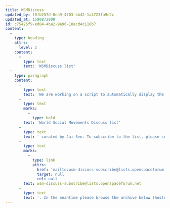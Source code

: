 ```yaml
---
title: WSMDiscuss
updated_by: f0fb257d-0ea9-4703-bb42-1a4723fa9e2c
updated_at: 1590872809
id: c75425f9-ed84-4ba2-9a96-18acd4c118b7
content:
  -
    type: heading
    attrs:
      level: 2
    content:
      -
        type: text
        text: 'WSMDiscuss list'
  -
    type: paragraph
    content:
      -
        type: text
        text: 'We are working on a script to automatically display the news shared on the '
      -
        type: text
        marks:
          -
            type: bold
        text: 'World Social Movements Discuss list'
      -
        type: text
        text: ' curated by Jai Sen. To subscribe to the list, please send an empty email to '
      -
        type: text
        marks:
          -
            type: link
            attrs:
              href: 'mailto:wsm-discuss-subscribe@lists.openspaceforum.net'
              target: null
              rel: null
        text: wsm-discuss-subscribe@lists.openspaceforum.net
      -
        type: text
        text: '. In the meantime please browse the archive below (hosted at OpenSpaceForum.net):'
---
```

